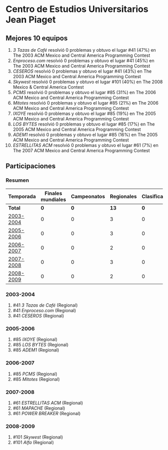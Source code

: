 # Centro de Estudios Universitarios Jean Piaget

## Mejores 10 equipos

1. _3 Tazas de Café_ resolvió 0 problemas y obtuvo el lugar #41 (47%) en The 2003 ACM Mexico and Central America Programming Contest
1. _Enproceso.com_ resolvió 0 problemas y obtuvo el lugar #41 (45%) en The 2003 ACM Mexico and Central America Programming Contest
1. _CESEROS_ resolvió 0 problemas y obtuvo el lugar #41 (43%) en The 2003 ACM Mexico and Central America Programming Contest
1. _Skywest_ resolvió 0 problemas y obtuvo el lugar #101 (40%) en The 2008 Mexico & Central America Contest
1. _PCMS_ resolvió 0 problemas y obtuvo el lugar #85 (31%) en The 2006 ACM Mexico and Central America Programming Contest
1. _Mitotes_ resolvió 0 problemas y obtuvo el lugar #85 (21%) en The 2006 ACM Mexico and Central America Programming Contest
1. _IXOYE_ resolvió 0 problemas y obtuvo el lugar #85 (19%) en The 2005 ACM Mexico and Central America Programming Contest
1. _LOS BYTES_ resolvió 0 problemas y obtuvo el lugar #85 (17%) en The 2005 ACM Mexico and Central America Programming Contest
1. _ADEM1_ resolvió 0 problemas y obtuvo el lugar #85 (16%) en The 2005 ACM Mexico and Central America Programming Contest
1. _ESTRELLITAS ACM_ resolvió 0 problemas y obtuvo el lugar #61 (7%) en The 2007 ACM Mexico and Central America Programming Contest

## Participaciones

### Resumen

| Temporada | Finales mundiales | Campeonatos | Regionales | Clasificatorios | Equipos |
| --- | --- | --- | --- | --- | --- |
| **Total** | **0** | **0** | **13** | **0** | **13** |
| [2003-2004](#2003-2004) | 0 | 0 | 3 | 0 | 3 |
| [2005-2006](#2005-2006) | 0 | 0 | 3 | 0 | 3 |
| [2006-2007](#2006-2007) | 0 | 0 | 2 | 0 | 2 |
| [2007-2008](#2007-2008) | 0 | 0 | 3 | 0 | 3 |
| [2008-2009](#2008-2009) | 0 | 0 | 2 | 0 | 2 |

### 2003-2004

1. #41 _3 Tazas de Café_ (Regional)
1. #41 _Enproceso.com_ (Regional)
1. #41 _CESEROS_ (Regional)

### 2005-2006

1. #85 _IXOYE_ (Regional)
1. #85 _LOS BYTES_ (Regional)
1. #85 _ADEM1_ (Regional)

### 2006-2007

1. #85 _PCMS_ (Regional)
1. #85 _Mitotes_ (Regional)

### 2007-2008

1. #61 _ESTRELLITAS ACM_ (Regional)
1. #61 _MAPACHE_ (Regional)
1. #61 _POWER BREAKER_ (Regional)

### 2008-2009

1. #101 _Skywest_ (Regional)
1. #101 _Alfa_ (Regional)



